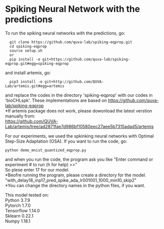# Spiking Neural Network with the predictions

To run the spiking neural networks with the predictions, go:
```
  git clone https://github.com/quva-lab/spiking-eqprop.git
  cd spiking-eqprop
  source setup.sh
  or 
  pip install -e git+https://github.com/quva-lab/spiking-eqprop.git#egg=spiking-eqprop
```
and install artemis, go:
```
  pip3 install -e git+http://github.com/QUVA-Lab/artemis.git#egg=artemis 
```  
and replace the codes in the directory 'spiking-eqprop' with our codes in 'bioCHLspk'.
These implementations are based on https://github.com/quva-lab/spiking-eqprop   <br/>
*If artemis package does not work, please dowonload the latest verstion manually from: <br/>
https://github.com/QUVA-Lab/artemis/tree/ad2871fae7d986bf10580eec27aee5b7315adad5/artemis 

For our experiments, we used the spkinking neural networks with Optimal Step-Size Adaptation
(OSA). If you want to run the code, go:
```
python demo_mnist_quantized_eqprop.py 

```
and when you run the code, the program ask you like "Enter command or experiment # to run (h for help) >>"  
So plese enter 17 for our model. <br/>
*Beofre running the program, please create a directory for the model. <br/>
"with_delay18_inp17_pred_spike_ada_lr001001_1000_min10_skip2" <br/>
*You can change the directory names in the python files, if you want. <br/>

This model tested on: <br/>
Python 3.7.9 <br/>
Pytorch 1.7.0 <br/>
Tensorflow 1.14.0 <br/>
Sklearn 0.22.1 <br/>
Numpy 1.18.1 <br/>
